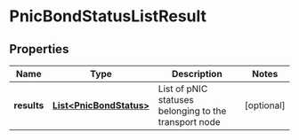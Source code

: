 # PnicBondStatusListResult

## Properties
Name | Type | Description | Notes
------------ | ------------- | ------------- | -------------
**results** | [**List&lt;PnicBondStatus&gt;**](PnicBondStatus.md) | List of pNIC statuses belonging to the transport node |  [optional]
